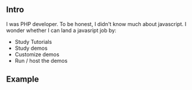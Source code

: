 ## Intro

I was PHP developer. To be honest, I didn't know much about javascript. I wonder whether I can land a javasript
job by:
* Study Tutorials
* Study demos
* Customize demos
* Run / host the demos

## Example


